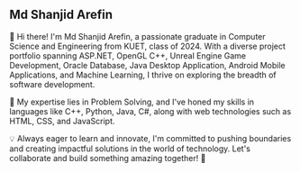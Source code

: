 ## Md Shanjid Arefin

<!--
**ShihabKuet/ShihabKuet** is a ✨ _special_ ✨ repository because its `README.md` (this file) appears on your GitHub profile.

Here are some ideas to get you started:

- 🔭 I’m currently working on ...
- 🌱 I’m currently learning ...
- 👯 I’m looking to collaborate on ...
- 🤔 I’m looking for help with ...
- 💬 Ask me about ...
- 📫 How to reach me: ...
- 😄 Pronouns: ...
- ⚡ Fun fact: ...
-->
👋 Hi there! I'm Md Shanjid Arefin, a passionate graduate in Computer Science and Engineering from KUET, class of 2024. With a diverse project portfolio spanning ASP.NET, OpenGL C++, Unreal Engine Game Development, Oracle Database, Java Desktop Application, Android Mobile Applications, and Machine Learning, I thrive on exploring the breadth of software development.

🚀 My expertise lies in Problem Solving, and I've honed my skills in languages like C++, Python, Java, C#, along with web technologies such as HTML, CSS, and JavaScript.

💡 Always eager to learn and innovate, I'm committed to pushing boundaries and creating impactful solutions in the world of technology. Let's collaborate and build something amazing together! 🌟

